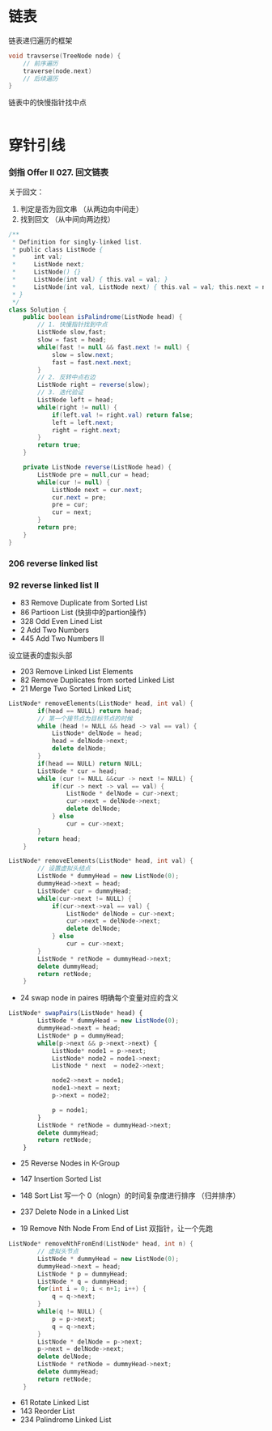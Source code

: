 # 链表
链表递归遍历的框架
```cpp
void travserse(TreeNode node) {
    // 前序遍历
    traverse(node.next)
    // 后续遍历
}
```
链表中的快慢指针找中点
```js
```
# 穿针引线
### 剑指 Offer II 027. 回文链表
关于回文：
1. 判定是否为回文串 （从两边向中间走）
2. 找到回文 （从中间向两边找）
```java
/**
 * Definition for singly-linked list.
 * public class ListNode {
 *     int val;
 *     ListNode next;
 *     ListNode() {}
 *     ListNode(int val) { this.val = val; }
 *     ListNode(int val, ListNode next) { this.val = val; this.next = next; }
 * }
 */
class Solution {
    public boolean isPalindrome(ListNode head) {
        // 1. 快慢指针找到中点
        ListNode slow,fast;
        slow = fast = head;
        while(fast != null && fast.next != null) {
            slow = slow.next;
            fast = fast.next.next;
        }
        // 2. 反转中点右边
        ListNode right = reverse(slow);
        // 3. 迭代验证
        ListNode left = head;
        while(right != null) {
            if(left.val != right.val) return false;
            left = left.next;
            right = right.next;
        }
        return true;
    }

    private ListNode reverse(ListNode head) {
        ListNode pre = null,cur = head;
        while(cur != null) {
            ListNode next = cur.next;
            cur.next = pre;
            pre = cur;
            cur = next;
        }
        return pre;
    }
}
```
### 206 reverse linked list

### 92 reverse linked list II

- 83 Remove Duplicate from Sorted List
- 86 Partioon List (快排中的partion操作)
- 328 Odd Even Lined List
- 2 Add Two Numbers
- 445 Add Two Numbers II


设立链表的虚拟头部
- 203 Remove Linked List Elements
- 82 Remove Duplicates from sorted Linked List 
- 21 Merge Two Sorted Linked List;
```cpp
ListNode* removeElements(ListNode* head, int val) {
        if(head == NULL) return head;
        // 第一个接节点为目标节点的时候
        while (head != NULL && head -> val == val) {
            ListNode* delNode = head;
            head = delNode->next;
            delete delNode;
        }
        if(head == NULL) return NULL;
        ListNode * cur = head;
        while (cur != NULL &&cur -> next != NULL) {
            if(cur -> next -> val == val) {
                ListNode * delNode = cur->next;
                cur->next = delNode->next;
                delete delNode;
            } else 
                cur = cur->next;
        }
        return head;
    }
```

```cpp
ListNode* removeElements(ListNode* head, int val) {
        // 设置虚拟头结点
        ListNode * dummyHead = new ListNode(0);
        dummyHead->next = head;
        ListNode* cur = dummyHead;
        while(cur->next != NULL) {
            if(cur->next->val == val) {
                ListNode* delNode = cur->next;
                cur->next = delNode->next;
                delete delNode;
            } else 
                cur = cur->next;
        }
        ListNode * retNode = dummyHead->next;
        delete dummyHead;
        return retNode;
    }
```

- 24 swap node in paires
明确每个变量对应的含义
```js
ListNode* swapPairs(ListNode* head) {
        ListNode * dummyHead = new ListNode(0);
        dummyHead->next = head;
        ListNode* p = dummyHead;
        while(p->next && p->next->next) {
            ListNode* node1 = p->next;
            ListNode* node2 = node1->next;
            ListNode * next  = node2->next;

            node2->next = node1;
            node1->next = next;
            p->next = node2;

            p = node1;
        }
        ListNode * retNode = dummyHead->next;
        delete dummyHead;
        return retNode;
    }
```

- 25 Reverse Nodes in K-Group
- 147 Insertion Sorted List
- 148 Sort List
写一个 0（nlogn）的时间复杂度进行排序 （归并排序）


- 237 Delete Node in a Linked List
- 19 Remove Nth Node From End of List
双指针，让一个先跑
```cpp
ListNode* removeNthFromEnd(ListNode* head, int n) {
        // 虚拟头节点
        ListNode * dummyHead = new ListNode(0);
        dummyHead->next = head;
        ListNode * p = dummyHead;
        ListNode * q = dummyHead;
        for(int i = 0; i < n+1; i++) {
            q = q->next;
        }
        while(q != NULL) {
            p = p->next;
            q = q->next;
        }
        ListNode * delNode = p->next;
        p->next = delNode->next;
        delete delNode;
        ListNode * retNode = dummyHead->next;
        delete dummyHead;
        return retNode;
    }
```
- 61 Rotate Linked List
- 143 Reorder List
- 234 Palindrome  Linked List
